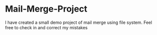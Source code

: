 # Mail-Merge-Project
I have created a small demo project of mail merge using file system. Feel free to check in and correct my mistakes
